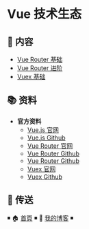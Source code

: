 # Vue 技术生态

## 📖 内容

- [Vue Router 基础](vue-router-basic.md)
- [Vue Router 进阶](vue-router-advanced.md)
- [Vuex 基础](vuex-basic.md)

## 📚 资料

- **官方资料**
  - [Vue.js 官网](https://cn.vuejs.org/index.html)
  - [Vue.js Github](https://github.com/vuejs/vue)
  - [Vue Router 官网](https://router.vuejs.org/zh/)
  - [Vue Router Github](https://github.com/vuejs/vue-router)
  - [Vue Router Github](https://github.com/vuejs/vue-router)
  - [Vuex 官网](https://vuex.vuejs.org/zh/)
  - [Vuex Github](https://github.com/vuejs/vuex)

## 🚪 传送

◾ 🏠 [首頁](https://github.com/dunwu/frontend-tutorial) ◾ 🎯 [我的博客](https://github.com/dunwu/blog) ◾
